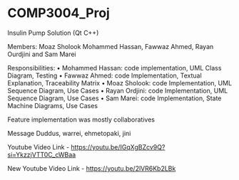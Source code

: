 # COMP3004_Proj
Insulin Pump Solution (Qt C++) 

Members: 
Moaz Sholook 
Mohammed Hassan,
Fawwaz Ahmed,
Rayan Ourdjini and
Sam Marei

Responsibilities:
• Mohammed Hassan:  code implementation, UML Class Diagram, Testing
• Fawwaz Ahmed: code Implementation, Textual Explanation, Traceability Matrix
• Moaz Sholook: code Implementation, UML Sequence Diagram, Use Cases
• Rayan Ordjini: code Implementation, UML Sequence Diagram, Use Cases
• Sam Marei: code Implementation, State Machine Diagrams, Use Cases

Feature implementation was mostly collaboratives


Message Duddus, warrei, ehmetopaki, jini


Youtube Video Link - https://youtu.be/IGqXgBZcv9Q?si=YkzzjVTT0C_cWBaa

New Youtube Video Link - https://youtu.be/2lVR6Kb2LBk 